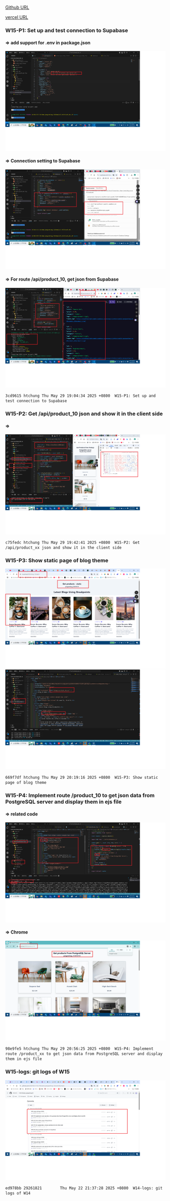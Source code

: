 [Github URL](https://github.com/29261821/1132-1N-demo-pengsenFang-10)

[vercel URL](https://1132-1n-demo-pengsenfang-10.vercel.app/)

### W15-P1: Set up and test connection to Supabase

#### => add support for .env in package.json

![](w15-p1-1.png)

#### => Connection setting to Supabase

![](w15-p1-2.png)

#### => For route /api/product_10, get json from Supabase

![](w15-p1-3.png)

```
3cd9615 htchung Thu May 29 19:04:34 2025 +0800  W15-P1: Set up and test connection to Supabase
```

### W15-P2: Get /api/product_10 json and show it in the client side

#### =>

![](w15-p2.png)

```
c75fedc htchung Thu May 29 19:42:41 2025 +0800  W15-P2: Get /api/product_xx json and show it in the client side
```

### W15-P3: Show static page of blog theme

![](w15-p3.png)
![](w15-p3-1.png)

```
669f7df htchung Thu May 29 20:19:16 2025 +0800  W15-P3: Show static page of blog theme
```

### W15-P4: Implement route /product_10 to get json data from PostgreSQL server and display them in ejs file

#### => related code

![](w15-p4-1.png)

#### => Chrome

![](w15-p4-2.png)

```
98e9fe5 htchung Thu May 29 20:56:25 2025 +0800  W15-P4: Implement route /product_xx to get json data from PostgreSQL server and display them in ejs file
```

### W15-logs: git logs of W15

![](w15-logs.png)

```
ed978bb 29261821        Thu May 22 21:37:28 2025 +0800  W14-logs: git logs of W14
```
